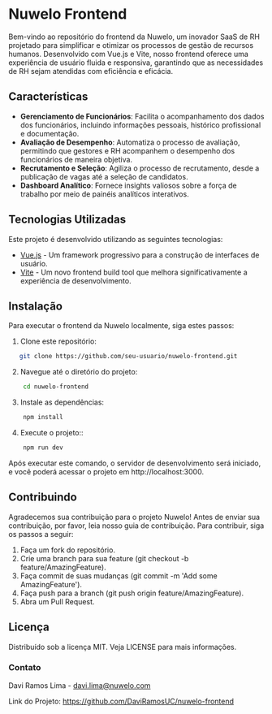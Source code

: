 # Nuwelo Frontend

Bem-vindo ao repositório do frontend da Nuwelo, um inovador SaaS de RH projetado para simplificar e otimizar os processos de gestão de recursos humanos. Desenvolvido com Vue.js e Vite, nosso frontend oferece uma experiência de usuário fluida e responsiva, garantindo que as necessidades de RH sejam atendidas com eficiência e eficácia.

## Características

- **Gerenciamento de Funcionários**: Facilita o acompanhamento dos dados dos funcionários, incluindo informações pessoais, histórico profissional e documentação.
- **Avaliação de Desempenho**: Automatiza o processo de avaliação, permitindo que gestores e RH acompanhem o desempenho dos funcionários de maneira objetiva.
- **Recrutamento e Seleção**: Agiliza o processo de recrutamento, desde a publicação de vagas até a seleção de candidatos.
- **Dashboard Analítico**: Fornece insights valiosos sobre a força de trabalho por meio de painéis analíticos interativos.

## Tecnologias Utilizadas

Este projeto é desenvolvido utilizando as seguintes tecnologias:

- [Vue.js](https://vuejs.org/) - Um framework progressivo para a construção de interfaces de usuário.
- [Vite](https://vitejs.dev/) - Um novo frontend build tool que melhora significativamente a experiência de desenvolvimento.

## Instalação

Para executar o frontend da Nuwelo localmente, siga estes passos:

1. Clone este repositório:
```bash
   git clone https://github.com/seu-usuario/nuwelo-frontend.git
```

2. Navegue até o diretório do projeto:
```bash
    cd nuwelo-frontend
```

3. Instale as dependências:
```bash
    npm install
```

4. Execute o projeto::
```bash
    npm run dev
```

Após executar este comando, o servidor de desenvolvimento será iniciado, e você poderá acessar o projeto em http://localhost:3000.

## Contribuindo

Agradecemos sua contribuição para o projeto Nuwelo! Antes de enviar sua contribuição, por favor, leia nosso guia de contribuição. Para contribuir, siga os passos a seguir:

1. Faça um fork do repositório.
2. Crie uma branch para sua feature (git checkout -b feature/AmazingFeature).
3. Faça commit de suas mudanças (git commit -m 'Add some AmazingFeature').
4. Faça push para a branch (git push origin feature/AmazingFeature).
5. Abra um Pull Request.

## Licença
Distribuído sob a licença MIT. Veja LICENSE para mais informações.

### Contato
Davi Ramos Lima - davi.lima@nuwelo.com

Link do Projeto: https://github.com/DaviRamosUC/nuwelo-frontend